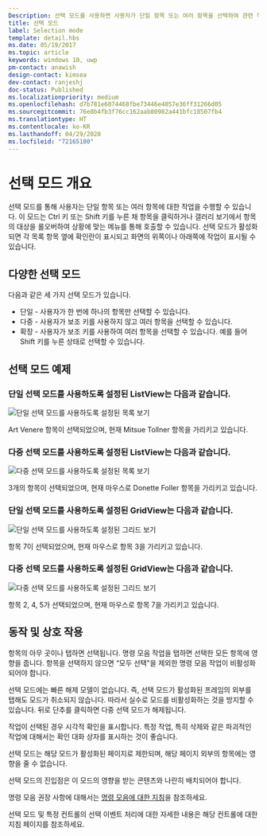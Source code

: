 ```yaml
---
Description: 선택 모드를 사용하면 사용자가 단일 항목 또는 여러 항목을 선택하여 관련 작업을 수행할 수 있습니다.
title: 선택 모드
label: Selection mode
template: detail.hbs
ms.date: 05/19/2017
ms.topic: article
keywords: windows 10, uwp
pm-contact: anawish
design-contact: kimsea
dev-contact: ranjeshj
doc-status: Published
ms.localizationpriority: medium
ms.openlocfilehash: d7b781e6074468fbe73446e4057e36ff31266d05
ms.sourcegitcommit: 76e8b4fb3f76cc162aab80982a441bfc18507fb4
ms.translationtype: HT
ms.contentlocale: ko-KR
ms.lasthandoff: 04/29/2020
ms.locfileid: "72165100"
---
```

# <a name="selection-mode-overview"></a>선택 모드 개요

선택 모드를 통해 사용자는 단일 항목 또는 여러 항목에 대한 작업을 수행할 수 있습니다. 이 모드는 Ctrl 키 또는 Shift 키를 누른 채 항목을 클릭하거나 갤러리 보기에서 항목의 대상을 롤오버하여 상황에 맞는 메뉴를 통해 호출할 수 있습니다. 선택 모드가 활성화되면 각 목록 항목 옆에 확인란이 표시되고 화면의 위쪽이나 아래쪽에 작업이 표시될 수 있습니다.

## <a name="different-selection-modes"></a>다양한 선택 모드
다음과 같은 세 가지 선택 모드가 있습니다.

- 단일 - 사용자가 한 번에 하나의 항목만 선택할 수 있습니다.
- 다중 - 사용자가 보조 키를 사용하지 않고 여러 항목을 선택할 수 있습니다.
- 확장 - 사용자가 보조 키를 사용하여 여러 항목을 선택할 수 있습니다. 예를 들어 Shift 키를 누른 상태로 선택할 수 있습니다.

## <a name="selection-mode-examples"></a>선택 모드 예제
### <a name="here-is-a-listview-with-single-selection-mode-enabled"></a>단일 선택 모드를 사용하도록 설정된 ListView는 다음과 같습니다.
![단일 선택 모드를 사용하도록 설정된 목록 보기](images/listview-selection-single.png)

Art Venere 항목이 선택되었으며, 현재 Mitsue Tollner 항목을 가리키고 있습니다.

### <a name="here-is-a-listview-with-multiple-selection-mode-enabled"></a>다중 선택 모드를 사용하도록 설정된 ListView는 다음과 같습니다.
![다중 선택 모드를 사용하도록 설정된 목록 보기](images/listview-selection-multiple.png)

3개의 항목이 선택되었으며, 현재 마우스로 Donette Foller 항목을 가리키고 있습니다.

### <a name="here-is-a-gridview-with-single-selection-mode-enabled"></a>단일 선택 모드를 사용하도록 설정된 GridView는 다음과 같습니다.
![단일 선택 모드를 사용하도록 설정된 그리드 보기](images/gridview-selection-single.png)

항목 7이 선택되었으며, 현재 마우스로 항목 3을 가리키고 있습니다.

### <a name="here-is-a-gridview-with-multiple-selection-mode-enabled"></a>다중 선택 모드를 사용하도록 설정된 GridView는 다음과 같습니다.
![다중 선택 모드를 사용하도록 설정된 그리드 보기](images/gridview-selection-multiple.png)

항목 2, 4, 5가 선택되었으며, 현재 마우스로 항목 7을 가리키고 있습니다.

## <a name="behavior-and-interaction"></a>동작 및 상호 작용
항목의 아무 곳이나 탭하면 선택됩니다. 명령 모음 작업을 탭하면 선택한 모든 항목에 영향을 줍니다. 항목을 선택하지 않으면 “모두 선택"을 제외한 명령 모음 작업이 비활성화되어야 합니다.

선택 모드에는 빠른 해제 모델이 없습니다. 즉, 선택 모드가 활성화된 프레임의 외부를 탭해도 모드가 취소되지 않습니다. 따라서 실수로 모드를 비활성화하는 것을 방지할 수 있습니다. 뒤로 단추를 클릭하면 다중 선택 모드가 해제됩니다.

작업이 선택된 경우 시각적 확인을 표시합니다. 특정 작업, 특히 삭제와 같은 파괴적인 작업에 대해서는 확인 대화 상자를 표시하는 것이 좋습니다.

선택 모드는 해당 모드가 활성화된 페이지로 제한되며, 해당 페이지 외부의 항목에는 영향을 줄 수 없습니다.

선택 모드의 진입점은 이 모드의 영향을 받는 콘텐츠와 나란히 배치되어야 합니다.

명령 모음 권장 사항에 대해서는 [명령 모음에 대한 지침](app-bars.md)을 참조하세요.

선택 모드 및 특정 컨트롤의 선택 이벤트 처리에 대한 자세한 내용은 해당 컨트롤에 대한 지침 페이지를 참조하세요.
